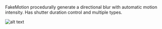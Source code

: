 FakeMotion procedurally generate a directional blur with automatic motion intensity. Has shutter duration control and multiple types.

![alt text](https://klearrender.files.wordpress.com/2024/01/fakemotion_thumb_3.png)
